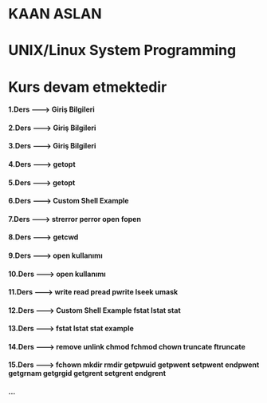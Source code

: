 <h1>KAAN ASLAN</h1>
<h1>UNIX/Linux System Programming</h1>
<h1>Kurs devam etmektedir</h1>
<h4>	1.Ders	--->	Giriş Bilgileri	</h4>
<h4>	2.Ders	--->	Giriş Bilgileri	<h4>
<h4>	3.Ders	--->	Giriş Bilgileri	<h4>
<h4>	4.Ders	--->	getopt	<h4>
<h4>	5.Ders	--->	getopt	<h4>
<h4>	6.Ders	--->	Custom Shell Example	<h4>
<h4>	7.Ders	--->	strerror perror open fopen	<h4>
<h4>	8.Ders	--->	getcwd	<h4>
<h4>	9.Ders	--->	open kullanımı	<h4>
<h4>	10.Ders	--->	open kullanımı	<h4>
<h4>	11.Ders	--->	write read pread pwrite lseek umask	<h4>
<h4>	12.Ders	--->	Custom Shell Example fstat lstat stat	<h4>
<h4>	13.Ders	--->	fstat lstat stat example	<h4>
<h4>	14.Ders	--->	remove unlink chmod fchmod chown truncate ftruncate	<h4>
<h4>	15.Ders	--->	fchown mkdir rmdir getpwuid getpwent setpwent endpwent getgrnam getgrgid getgrent setgrent endgrent 	<h4>
...

